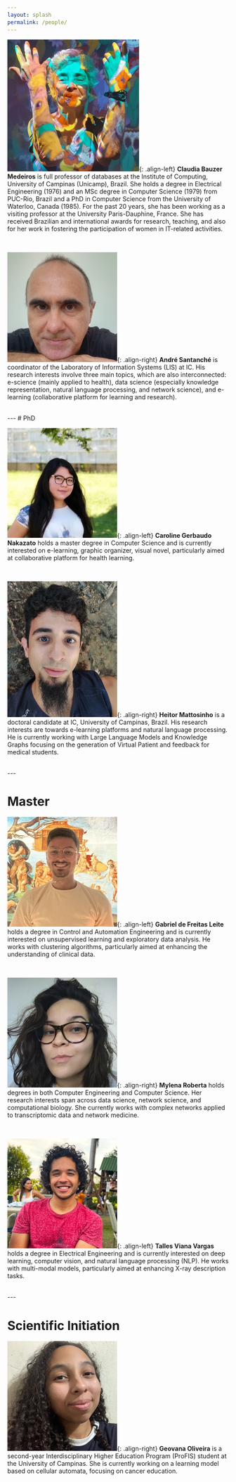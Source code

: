 ```yaml
---
layout: splash
permalink: /people/
---
```


<!-- 
  1. Imagens sejam limitadas a 250px x 250px
 -->

![Claudia Bauzer Medeiros](images/claudia-bauzer-medeiros.jpg){: .align-left} **Claudia Bauzer Medeiros** is full professor of databases at the Institute of Computing, University of Campinas (Unicamp), Brazil. She holds a degree in Electrical Engineering (1976) and an MSc degree in Computer Science (1979) from PUC-Rio, Brazil and a PhD in Computer Science from the University of Waterloo, Canada (1985). For the past 20 years, she has been working as a visiting professor at the University Paris-Dauphine, France. She has received Brazilian and international awards for research, teaching, and also for her work in fostering the participation of women in IT-related activities.

<br clear="all">

![André Santanché](images/andre-santanche.jpg){: .align-right} **André Santanché** is coordinator of the Laboratory of Information Systems (LIS) at IC. His research interests involve three main topics, which are also interconnected: e-science (mainly applied to health), data science (especially knowledge representation, natural language processing, and network science), and e-learning (collaborative platform for learning and research).


<br clear="all">
---
# PhD

![Caroline Gerbaudo Nakazato](images/caroline-gerbaudo-nakazato.jpg){: .align-left} **Caroline Gerbaudo Nakazato** holds a master degree in Computer Science and is currently interested on e-learning, graphic organizer, visual novel, particularly aimed at collaborative platform for health learning.

<br clear="all">

![Heitor Mattosinho](images/heitor-mattosinho.jpg){: .align-right} **Heitor Mattosinho** is a doctoral candidate at IC, University of Campinas, Brazil. His research interests are towards e-learning platforms and natural language processing. He is currently working with Large Language Models and Knowledge Graphs focusing on the generation of Virtual Patient and feedback for medical students.

<br clear="all">
---

# Master

![Gabriel de Freitas Leite](images/Gabriel-Leite.jpeg){: .align-left} **Gabriel de Freitas Leite** holds a degree in Control and Automation Engineering and is currently interested on unsupervised learning and exploratory data analysis. He works with clustering algorithms, particularly aimed at enhancing the understanding of clinical data.

<br clear="all">

![Mylena Roberta](images/mylena-roberta.jpg){: .align-right} **Mylena Roberta** holds degrees in both Computer Engineering and Computer Science. Her research interests span across data science, network science, and computational biology. She currently works with complex networks applied to transcriptomic data and network medicine.

<br clear="all">

![Talles Viana Vargas](images/talles-viana-vargas.jpg){: .align-left} **Talles Viana Vargas** holds a degree in Electrical Engineering and is currently interested on deep learning, computer vision, and natural language processing (NLP). He works with multi-modal models, particularly aimed at enhancing X-ray description tasks.

<br clear="all">
---

# Scientific Initiation

![Geovana Oliveira](images/geovana.jpg){: .align-right} **Geovana Oliveira** is a second-year Interdisciplinary Higher Education Program (ProFIS) student at the University of Campinas. She is currently working on a learning model based on cellular automata, focusing on cancer education.